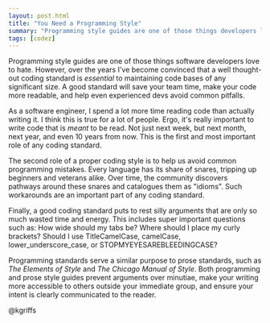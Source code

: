 ```yaml
---
layout: post.html
title: "You Need a Programming Style"
summary: "Programming style guides are one of those things developers love to hate. Are they worth it?"
tags: [codez]
---
```


Programming style guides are one of those things software developers love to hate. However, over the years I've become convinced that a well thought-out coding standard is *essential* to maintaining code bases of any significant size. A good standard will save your team time, make your code more readable, and help even experienced devs avoid common pitfalls. 

As a software engineer, I spend a lot more time reading code than actually writing it. I think this is true for a lot of people. Ergo, it's really important to write code that is *meant* to be read. Not just next week, but next month, next year, and even 10 years from now. This is the first and most important role of any coding standard.

The second role of a proper coding style is to help us avoid common programming mistakes. Every language has its share of snares, tripping up beginners and veterans alike. Over time, the community discovers pathways around these snares and catalogues them as "idioms". Such workarounds are an important part of any coding standard.

Finally, a good coding standard puts to rest silly arguments that are only so much wasted time and energy. This includes super important questions such as: How wide should my tabs be? Where should I place my curly brackets? Should I use TitleCamelCase, camelCase, lower_underscore_case, or STOPMYEYESAREBLEEDINGCASE?

Programming standards serve a similar purpose to prose standards, such as *The Elements of Style* and *The Chicago Manual of Style*. Both programming and prose style guides prevent arguments over minutiae, make your writing more accessible to others outside your immediate group, and ensure your intent is clearly communicated to the reader.



@kgriffs